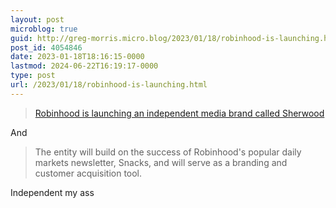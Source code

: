 ```yaml
---
layout: post
microblog: true
guid: http://greg-morris.micro.blog/2023/01/18/robinhood-is-launching.html
post_id: 4054846
date: 2023-01-18T18:16:15-0000
lastmod: 2024-06-22T16:19:17-0000
type: post
url: /2023/01/18/robinhood-is-launching.html
---
```

> [Robinhood is launching an independent media brand called Sherwood](https://www.axios.com/2023/01/17/robinhood-media-joshua-topolsky)

And

> The entity will build on the success of Robinhood's popular daily markets newsletter, Snacks, and will serve as a branding and customer acquisition tool.

Independent my ass 

